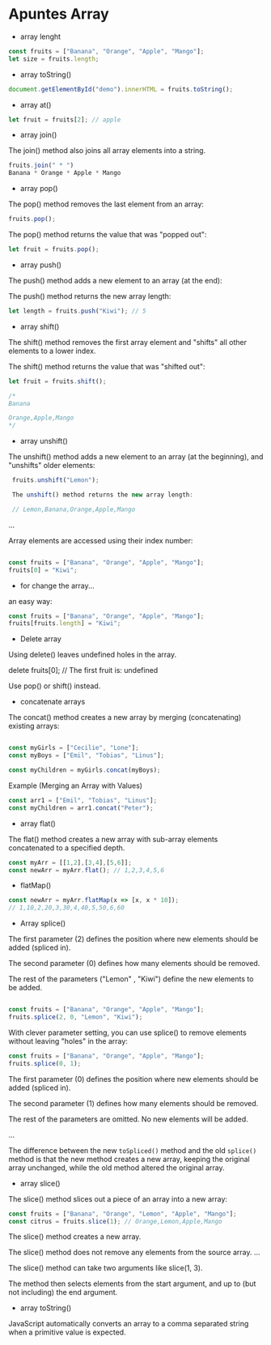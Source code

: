 # Apuntes Array

- array lenght 

```js
const fruits = ["Banana", "Orange", "Apple", "Mango"];
let size = fruits.length;
```

- array toString()

```js
document.getElementById("demo").innerHTML = fruits.toString();
```

- array at()

```js
let fruit = fruits[2]; // apple
```

- array join()

The join() method also joins all array elements into a string.
```js
fruits.join(" * ")
Banana * Orange * Apple * Mango
```

- array pop()

The pop() method removes the last element from an array:
```js
fruits.pop();
```

The pop() method returns the value that was "popped out":

```js
let fruit = fruits.pop();
```

- array push()

The push() method adds a new element to an array (at the end):

The push() method returns the new array length:


```js
let length = fruits.push("Kiwi"); // 5
```


- array shift()

The shift() method removes the first array element and "shifts" all other elements to a lower index.

The shift() method returns the value that was "shifted out":
```js
let fruit = fruits.shift(); 

/*
Banana

Orange,Apple,Mango
*/
```

- array unshift()

 The unshift() method adds a new element to an array (at the beginning), and "unshifts" older elements:

```js
 fruits.unshift("Lemon");

 The unshift() method returns the new array length:

 // Lemon,Banana,Orange,Apple,Mango

 ```

 ...

 Array elements are accessed using their index number:

```js

const fruits = ["Banana", "Orange", "Apple", "Mango"];
fruits[0] = "Kiwi";

```

- for change the array...

an easy way:

```js
const fruits = ["Banana", "Orange", "Apple", "Mango"];
fruits[fruits.length] = "Kiwi";

```

- Delete array

Using delete() leaves undefined holes in the array.

delete fruits[0]; // The first fruit is: undefined


Use pop() or shift() instead.

- concatenate arrays

The concat() method creates a new array by merging (concatenating) existing arrays:

```js

const myGirls = ["Cecilie", "Lone"];
const myBoys = ["Emil", "Tobias", "Linus"];

const myChildren = myGirls.concat(myBoys);

```
Example (Merging an Array with Values)

```js
const arr1 = ["Emil", "Tobias", "Linus"];
const myChildren = arr1.concat("Peter");
```

- array flat()

The flat() method creates a new array with sub-array elements concatenated to a specified depth.

```js
const myArr = [[1,2],[3,4],[5,6]];
const newArr = myArr.flat(); // 1,2,3,4,5,6
```

- flatMap()

```js
const newArr = myArr.flatMap(x => [x, x * 10]);
// 1,10,2,20,3,30,4,40,5,50,6,60
```

- Array splice()

The first parameter (2) defines the position where new elements should be added (spliced in).

The second parameter (0) defines how many elements should be removed.

The rest of the parameters ("Lemon" , "Kiwi") define the new elements to be added.

```js

const fruits = ["Banana", "Orange", "Apple", "Mango"];
fruits.splice(2, 0, "Lemon", "Kiwi");

```

With clever parameter setting, you can use splice() to remove elements without leaving "holes" in the array:

```js
const fruits = ["Banana", "Orange", "Apple", "Mango"];
fruits.splice(0, 1);

```

The first parameter (0) defines the position where new elements should be added (spliced in).

The second parameter (1) defines how many elements should be removed.

The rest of the parameters are omitted. No new elements will be added.

...

The difference between the new `toSpliced()` method and the old `splice()` method is that the new method creates a new array, keeping the original array unchanged, while the old method altered the original array.


- array slice()

The slice() method slices out a piece of an array into a new array:

```js
const fruits = ["Banana", "Orange", "Lemon", "Apple", "Mango"];
const citrus = fruits.slice(1); // Orange,Lemon,Apple,Mango

```
The slice() method creates a new array.

The slice() method does not remove any elements from the source array.
...

The slice() method can take two arguments like slice(1, 3).

The method then selects elements from the start argument, and up to (but not including) the end argument.

- array toString()

JavaScript automatically converts an array to a comma separated string when a primitive value is expected.
